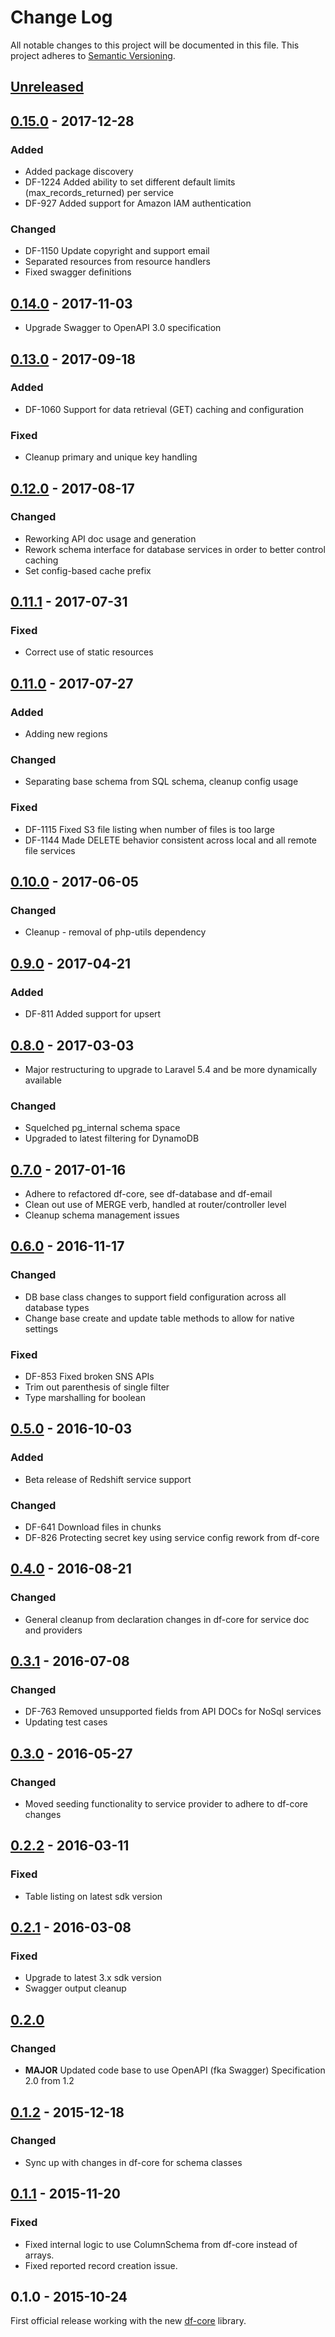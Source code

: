 # Change Log
All notable changes to this project will be documented in this file.
This project adheres to [Semantic Versioning](http://semver.org/).

## [Unreleased]

## [0.15.0] - 2017-12-28
### Added
- Added package discovery
- DF-1224 Added ability to set different default limits (max_records_returned) per service
- DF-927 Added support for Amazon IAM authentication
### Changed
- DF-1150 Update copyright and support email
- Separated resources from resource handlers
- Fixed swagger definitions

## [0.14.0] - 2017-11-03
- Upgrade Swagger to OpenAPI 3.0 specification

## [0.13.0] - 2017-09-18
### Added
- DF-1060 Support for data retrieval (GET) caching and configuration
### Fixed
- Cleanup primary and unique key handling

## [0.12.0] - 2017-08-17
### Changed
- Reworking API doc usage and generation
- Rework schema interface for database services in order to better control caching
- Set config-based cache prefix

## [0.11.1] - 2017-07-31
### Fixed
- Correct use of static resources

## [0.11.0] - 2017-07-27
### Added
- Adding new regions
### Changed
- Separating base schema from SQL schema, cleanup config usage
### Fixed
- DF-1115 Fixed S3 file listing when number of files is too large
- DF-1144 Made DELETE behavior consistent across local and all remote file services

## [0.10.0] - 2017-06-05
### Changed
- Cleanup - removal of php-utils dependency

## [0.9.0] - 2017-04-21
### Added
- DF-811 Added support for upsert

## [0.8.0] - 2017-03-03
- Major restructuring to upgrade to Laravel 5.4 and be more dynamically available

### Changed
- Squelched pg_internal schema space
- Upgraded to latest filtering for DynamoDB

## [0.7.0] - 2017-01-16
- Adhere to refactored df-core, see df-database and df-email
- Clean out use of MERGE verb, handled at router/controller level
- Cleanup schema management issues

## [0.6.0] - 2016-11-17
### Changed
- DB base class changes to support field configuration across all database types
- Change base create and update table methods to allow for native settings

### Fixed
- DF-853 Fixed broken SNS APIs
- Trim out parenthesis of single filter
- Type marshalling for boolean

## [0.5.0] - 2016-10-03
### Added
- Beta release of Redshift service support

### Changed
- DF-641 Download files in chunks
- DF-826 Protecting secret key using service config rework from df-core

## [0.4.0] - 2016-08-21
### Changed
- General cleanup from declaration changes in df-core for service doc and providers

## [0.3.1] - 2016-07-08
### Changed
- DF-763 Removed unsupported fields from API DOCs for NoSql services
- Updating test cases

## [0.3.0] - 2016-05-27
### Changed
- Moved seeding functionality to service provider to adhere to df-core changes

## [0.2.2] - 2016-03-11
### Fixed
- Table listing on latest sdk version

## [0.2.1] - 2016-03-08
### Fixed
- Upgrade to latest 3.x sdk version
- Swagger output cleanup

## [0.2.0]
### Changed
- **MAJOR** Updated code base to use OpenAPI (fka Swagger) Specification 2.0 from 1.2

## [0.1.2] - 2015-12-18
### Changed
- Sync up with changes in df-core for schema classes

## [0.1.1] - 2015-11-20
### Fixed
- Fixed internal logic to use ColumnSchema from df-core instead of arrays.
- Fixed reported record creation issue.

## 0.1.0 - 2015-10-24
First official release working with the new [df-core](https://github.com/dreamfactorysoftware/df-core) library.

[Unreleased]: https://github.com/dreamfactorysoftware/df-aws/compare/0.15.0...HEAD
[0.15.0]: https://github.com/dreamfactorysoftware/df-aws/compare/0.14.0...0.15.0
[0.14.0]: https://github.com/dreamfactorysoftware/df-aws/compare/0.13.0...0.14.0
[0.13.0]: https://github.com/dreamfactorysoftware/df-aws/compare/0.12.0...0.13.0
[0.12.0]: https://github.com/dreamfactorysoftware/df-aws/compare/0.11.1...0.12.0
[0.11.1]: https://github.com/dreamfactorysoftware/df-aws/compare/0.11.0...0.11.1
[0.11.0]: https://github.com/dreamfactorysoftware/df-aws/compare/0.10.0...0.11.0
[0.10.0]: https://github.com/dreamfactorysoftware/df-aws/compare/0.9.0...0.10.0
[0.9.0]: https://github.com/dreamfactorysoftware/df-aws/compare/0.8.0...0.9.0
[0.8.0]: https://github.com/dreamfactorysoftware/df-aws/compare/0.7.0...0.8.0
[0.7.0]: https://github.com/dreamfactorysoftware/df-aws/compare/0.6.0...0.7.0
[0.6.0]: https://github.com/dreamfactorysoftware/df-aws/compare/0.5.0...0.6.0
[0.5.0]: https://github.com/dreamfactorysoftware/df-aws/compare/0.4.0...0.5.0
[0.4.0]: https://github.com/dreamfactorysoftware/df-aws/compare/0.3.1...0.4.0
[0.3.1]: https://github.com/dreamfactorysoftware/df-aws/compare/0.3.0...0.3.1
[0.3.0]: https://github.com/dreamfactorysoftware/df-aws/compare/0.2.1...0.3.0
[0.2.2]: https://github.com/dreamfactorysoftware/df-aws/compare/0.2.1...0.2.2
[0.2.1]: https://github.com/dreamfactorysoftware/df-aws/compare/0.2.0...0.2.1
[0.2.0]: https://github.com/dreamfactorysoftware/df-aws/compare/0.1.2...0.2.0
[0.1.2]: https://github.com/dreamfactorysoftware/df-aws/compare/0.1.1...0.1.2
[0.1.1]: https://github.com/dreamfactorysoftware/df-aws/compare/0.1.0...0.1.1
